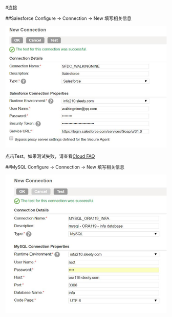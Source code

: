 #连接

##Salesforce
Configure -> Connection -> New 填写相关信息

![SFDC Connection](SFDC_Connection_successful.jpg)

点击Test。如果测试失败，请查看[Cloud FAQ](../../FAQ/CLOUD/README.md)


##MySQL
Configure -> Connection -> New 填写相关信息

![MySQL Connection](MYSQL_Connection_successful.jpg)

